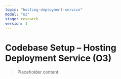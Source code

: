 ```yaml
---
topic: "hosting-deployment-service"
model: "o3"
stage: research
version: 1
---
```


# Codebase Setup – Hosting Deployment Service (O3)

> Placeholder content.